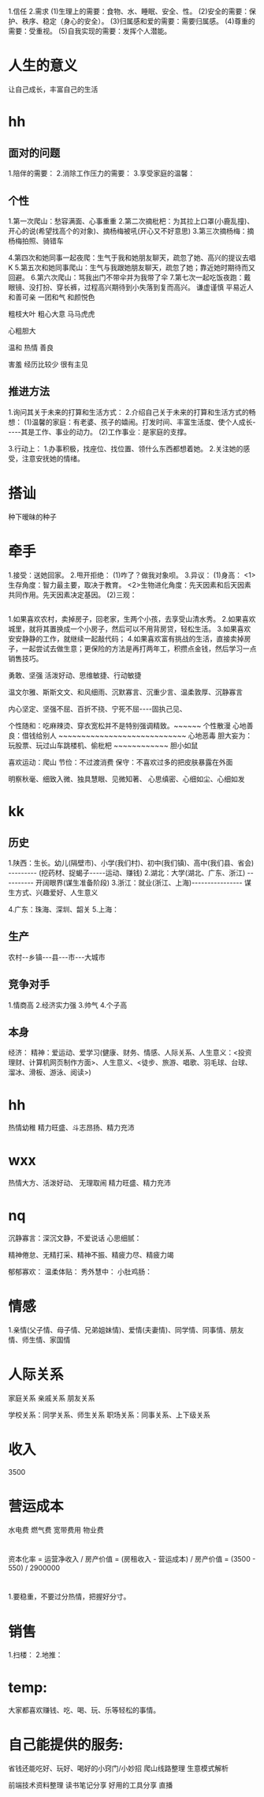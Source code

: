 
# 
1.信任
2.需求
  (1)生理上的需要：食物、水、睡眠、安全、性。
  (2)安全的需要：保护、秩序、稳定（身心的安全）。
  (3)归属感和爱的需要：需要归属感。
  (4)尊重的需要：受重视。
  (5)自我实现的需要：发挥个人潜能。

# 人生的意义
让自己成长，丰富自己的生活
# hh
## 面对的问题
1.陪伴的需要：
2.消除工作压力的需要：
3.享受家庭的温馨：

## 个性
1.第一次爬山：愁容满面、心事重重
2.第二次摘枇杷：为其拉上口罩(小鹿乱撞)、开心的说(希望找高个的对象)、摘杨梅被吼(开心又不好意思)
3.第三次摘杨梅：摘杨梅拍照、骑错车

4.第四次和她同事一起夜爬：生气于我和她朋友聊天，疏忽了她、高兴的提议去唱K
5.第五次和她同事爬山：生气与我跟她朋友聊天，疏忽了她；靠近她时期待而又回避。
6.第六次爬山：骂我出门不带伞并为我带了伞
7.第七次一起吃饭夜跑：戴眼镜、没打扮、穿长裤，过程高兴期待到小失落到复而高兴。
谦虚谨慎
平易近人
和善可亲
一团和气
和颜悦色

粗枝大叶
粗心大意
马马虎虎

心粗胆大


温和
热情
善良


害羞
经历比较少
很有主见


## 推进方法
1.询问其关于未来的打算和生活方式：
2.介绍自己关于未来的打算和生活方式的畅想：
  (1)温馨的家庭：有老婆、孩子的嬉闹。打发时间、丰富生活度、使个人成长-----其是工作、事业的动力。
  (2)工作事业：是家庭的支撑。

3.行动上：
  1.办事积极，找座位、找位置、领什么东西都想着她。
  2.关注她的感受，注意安抚她的情绪。

# 搭讪
种下暧昧的种子

# 牵手
1.接受：送她回家。
2.甩开拒绝：
  (1)咋了？做我对象呗。
3.异议：
  (1)身高：
    <1>生存角度：智力最主要，取决于教育。
    <2>生物进化角度：先天因素和后天因素共同作用。先天因素决定基因。
  (2)三观：

##   
1.如果喜欢农村，卖掉房子，回老家，生两个小孩，去享受山清水秀。
2.如果喜欢城里，就将其置换成一个小房子，然后可以不用背房贷，轻松生活。
3.如果喜欢安安静静的工作，就继续一起敲代码；
4.如果喜欢富有挑战的生活，直接卖掉房子，一起尝试去做生意；更保险的方法是再打两年工，积攒点金钱，然后学习一点销售技巧。

勇敢、坚强
活泼好动、思维敏捷、行动敏捷

温文尔雅、斯斯文文、和风细雨、沉默寡言、沉重少言、温柔敦厚、沉静寡言

内心坚定、坚强不屈、百折不挠、宁死不屈----固执己见、
  
个性随和：吃麻辣烫、穿衣宽松并不是特别强调精致。~~~~~~ 个性散漫
心地善良：借钱给别人 ~~~~~~~~~~~~~~~~~~~~~~~~~~~~ 心地恶毒
胆大妄为：玩股票、玩过山车跳楼机、偷枇杷 ~~~~~~~~~~~~ 胆小如鼠

喜欢运动：爬山
节俭：不过渡消费
保守：不喜欢过多的把皮肤暴露在外面

明察秋毫、细致入微、独具慧眼、见微知著、
心思缜密、心细如尘、心细如发

# kk
## 历史
1.陕西：生长。幼儿(隔壁市)、小学(我们村)、初中(我们镇)、高中(我们县、省会) --------- (挖药材、捉蝎子-----运动、赚钱)
2.湖北：大学(湖北、广东、浙江) ---------- 开阔眼界(谋生准备阶段)
3.浙江：就业(浙江、上海)---------------- 谋生方式、兴趣爱好、人生意义

4.广东：珠海、深圳、韶关
5.上海：

## 生产
  农村--乡镇---县---市---大城市

## 竞争对手
1.情商高
2.经济实力强
3.帅气
4.个子高

## 本身
经济：
精神：爱运动、爱学习(健康、财务、情感、人际关系、人生意义：<投资理财、计算机网页制作方面>、人生意义、<徒步、旅游、唱歌、羽毛球、台球、溜冰、滑板、游泳、阅读>)

# hh
热情幼稚
精力旺盛、斗志昂扬、精力充沛

# wxx
热情大方、活泼好动、
无理取闹
精力旺盛、精力充沛

# nq
沉静寡言：深沉文静，不爱说话
心思细腻：

精神倦怠、无精打采、精神不振、精疲力尽、精疲力竭

郁郁寡欢：
温柔体贴：
秀外慧中：
小肚鸡肠：
<!-- 温柔敦厚：态度温和，朴实厚道 --> 

# 情感
1.亲情(父子情、母子情、兄弟姐妹情)、爱情(夫妻情)、同学情、同事情、朋友情、师生情、家国情

# 人际关系
家庭关系
亲戚关系
朋友关系

学校关系：同学关系、师生关系
职场关系：同事关系、上下级关系

# 收入
3500

# 营运成本
水电费
燃气费
宽带费用
物业费
# 
资本化率 = 运营净收入 / 房产价值 = (房租收入 - 营运成本) / 房产价值 = (3500 - 550) / 2900000

# 
1.要稳重，不要过分热情，把握好分寸。

# 销售
1.扫楼：
2.地推：
# temp:
大家都喜欢赚钱、吃、喝、玩、乐等轻松的事情。

# 自己能提供的服务:
  省钱还能吃好、玩好、喝好的小窍门/小妙招
  爬山线路整理
  生意模式解析

  前端技术资料整理
  读书笔记分享
  好用的工具分享
  直播
  








